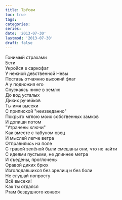 ```yaml
---
title: ТрУсам
toc: true
tags:
categories:
series:
date: '2013-07-30'
lastmod: '2013-07-30'
draft: false
---
```


<!--more-->

Гонимый страхами \
Беги \
Укройся в саркофаг \
У нежной девственной Невы \
Поставь отчаянно высокий флаг \
А у подножия его \
Спускаясь ниже в землю \
До вод усталых \
Диких ручейков \
Ты имя высеки \
С припиской "неизведанно" \
Покрыто мглою моих собственных замков \
И допиши потом \
"Утрачены ключи" \
Как вместе с табуном овец \
И мыслей легче ветра \
Отправились на поле \
С травой зелёной были смешаны они, что не найти \
С идеями пустыми, не длиннее метра \
И съедены, проглочены \
Оравой диких брюх \
Изголодавшихся без зрелищ и без боли \
Не слушай попросту \
Всё высеки! \
Как ты отдался \
Ртам бездушного конвоя
